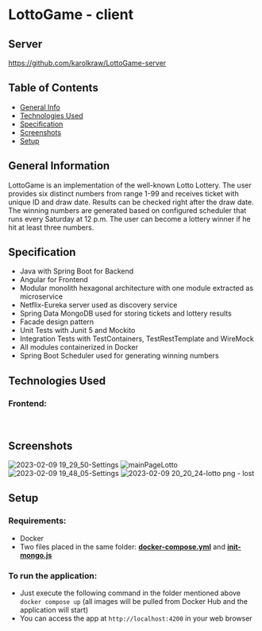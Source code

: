 # LottoGame - client

## Server
https://github.com/karolkraw/LottoGame-server

## Table of Contents
* [General Info](#general-information)
* [Technologies Used](#technologies-used)
* [Specification](#specification)
* [Screenshots](#screenshots)
* [Setup](#Setup)


## General Information
LottoGame is an implementation of the well-known Lotto Lottery.
The user provides six distinct numbers from range 1-99 and receives ticket with unique ID and draw date.
Results can be checked right after the draw date.
The winning numbers are generated based on configured scheduler that runs every Saturday at 12 p.m.
The user can become a lottery winner if he hit at least three numbers.


## Specification

- Java with Spring Boot for Backend
- Angular for Frontend
- Modular monolith hexagonal architecture with one module extracted as microservice
- Netflix-Eureka server used as discovery service
- Spring Data MongoDB used for storing tickets and lottery results
- Facade design pattern
- Unit Tests with Junit 5 and Mockito
- Integration Tests with TestContainers, TestRestTemplate and WireMock
- All modules containerized in Docker
- Spring Boot Scheduler used for generating winning numbers



## Technologies Used


### Frontend:<br>
<img src="https://img.shields.io/badge/angular-%23DD0031.svg?style=for-the-badge&logo=angular&logoColor=white" alt=""> &nbsp;
<img src="https://img.shields.io/badge/HTML5-E34F26?style=for-the-badge&logo=html5&logoColor=white" alt=""> &nbsp;
<img src="https://img.shields.io/badge/CSS3-1572B6?style=for-the-badge&logo=css3&logoColor=white" alt=""> &nbsp;



## Screenshots

![2023-02-09 19_29_50-Settings](https://user-images.githubusercontent.com/71384877/217914830-7e68a821-6164-41ae-ad3a-7f2a4d02f39d.png)
![mainPageLotto](https://user-images.githubusercontent.com/71384877/217914971-7aa9893f-4130-499e-965e-1f1fad5c98ba.png)
![2023-02-09 19_48_05-Settings](https://user-images.githubusercontent.com/71384877/217914840-417cc7ea-dfe8-4301-b7e9-06f1ecaf8a64.png)
![2023-02-09 20_20_24-lotto png ‎- lost](https://user-images.githubusercontent.com/71384877/217915957-231117c9-6d2a-4f7c-9860-3abe4d0508bd.png)


## Setup

### Requirements:
- Docker
- Two files placed in the same folder: **[docker-compose.yml](https://github.com/kalqa/LottoExcelentKarol/blob/master/docker-compose.yml)**
  and **[init-mongo.js](https://github.com/kalqa/LottoExcelentKarol/blob/master/init-mongo.js)** <br>

### To run the application:
- Just execute the following command in the folder mentioned above <br>
  ``
  docker compose up
  ``
(all images will be pulled from Docker Hub and the application will start) <br>
- You can access the app at `http://localhost:4200` in your web browser







